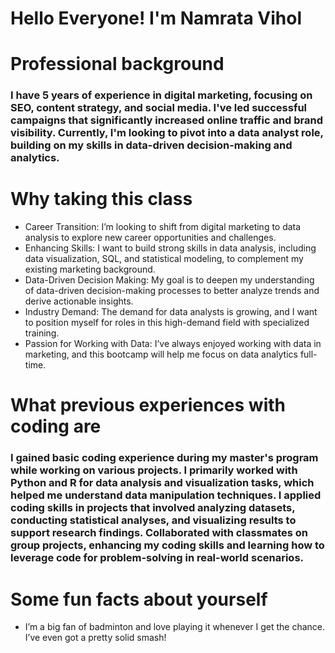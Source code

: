 # Hello Everyone! I'm Namrata Vihol
# Professional background
### I have 5 years of experience in digital marketing, focusing on SEO, content strategy, and social media. I've led successful campaigns that significantly increased online traffic and brand visibility. Currently, I'm looking to pivot into a data analyst role, building on my skills in data-driven decision-making and analytics.
# Why taking this class 
* Career Transition: I’m looking to shift from digital marketing to data analysis to explore new career opportunities and challenges.
* Enhancing Skills: I want to build strong skills in data analysis, including data visualization, SQL, and statistical modeling, to complement my existing marketing background.
* Data-Driven Decision Making: My goal is to deepen my understanding of data-driven decision-making processes to better analyze trends and derive actionable insights.
* Industry Demand: The demand for data analysts is growing, and I want to position myself for roles in this high-demand field with specialized training.
* Passion for Working with Data: I’ve always enjoyed working with data in marketing, and this bootcamp will help me focus on data analytics full-time.
# What previous experiences with coding are
###  I gained basic coding experience during my master's program while working on various projects. I primarily worked with Python and R for data analysis and visualization tasks, which helped me understand data manipulation techniques. I applied coding skills in projects that involved analyzing datasets, conducting statistical analyses, and visualizing results to support research findings. Collaborated with classmates on group projects, enhancing my coding skills and learning how to leverage code for problem-solving in real-world scenarios.
# Some fun facts about yourself
- I’m a big fan of badminton and love playing it whenever I get the chance. I’ve even got a pretty solid smash!
